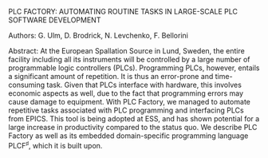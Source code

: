 PLC FACTORY: AUTOMATING ROUTINE TASKS IN LARGE-SCALE PLC SOFTWARE DEVELOPMENT

Authors:
G. Ulm, D. Brodrick, N. Levchenko, F. Bellorini

Abstract:
At the European Spallation Source in Lund, Sweden, the entire facility including all its instruments will be controlled by a large number of programmable logic controllers (PLCs). Programming PLCs, however, entails a significant amount of repetition. It is thus an error-prone and time-consuming task. Given that PLCs interface with hardware, this involves economic aspects as well, due to the fact that programming errors may cause damage to equipment. With PLC Factory, we managed to automate repetitive tasks associated with PLC programming and interfacing PLCs from EPICS. This tool is being adopted at ESS, and has shown potential for a large increase in productivity compared to the status quo. We describe PLC Factory as well as its embedded domain-specific programming language PLCF$^\sharp$, which it is built upon.